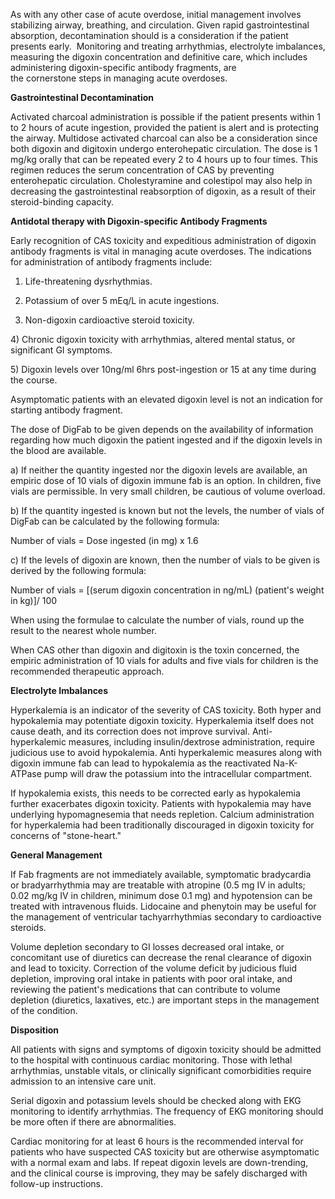 As with any other case of acute overdose, initial management involves stabilizing airway, breathing, and circulation. Given rapid gastrointestinal absorption, decontamination should is a consideration if the patient presents early.  Monitoring and treating arrhythmias, electrolyte imbalances, measuring the digoxin concentration and definitive care, which includes administering digoxin-specific antibody fragments, are the cornerstone steps in managing acute overdoses.

**Gastrointestinal Decontamination**

Activated charcoal administration is possible if the patient presents within 1 to 2 hours of acute ingestion, provided the patient is alert and is protecting the airway. Multidose activated charcoal can also be a consideration since both digoxin and digitoxin undergo enterohepatic circulation. The dose is 1 mg/kg orally that can be repeated every 2 to 4 hours up to four times. This regimen reduces the serum concentration of CAS by preventing enterohepatic circulation. Cholestyramine and colestipol may also help in decreasing the gastrointestinal reabsorption of digoxin, as a result of their steroid-binding capacity.

**Antidotal therapy with Digoxin-specific Antibody Fragments**

Early recognition of CAS toxicity and expeditious administration of digoxin antibody fragments is vital in managing acute overdoses. The indications for administration of antibody fragments include:

1) Life-threatening dysrhythmias.

2) Potassium of over 5 mEq/L in acute ingestions.

3) Non-digoxin cardioactive steroid toxicity.

4) Chronic digoxin toxicity with arrhythmias, altered mental status, or significant GI symptoms.

5) Digoxin levels over 10ng/ml 6hrs post-ingestion or 15 at any time during the course.

Asymptomatic patients with an elevated digoxin level is not an indication for starting antibody fragment.

The dose of DigFab to be given depends on the availability of information regarding how much digoxin the patient ingested and if the digoxin levels in the blood are available.

a) If neither the quantity ingested nor the digoxin levels are available, an empiric dose of 10 vials of digoxin immune fab is an option. In children, five vials are permissible. In very small children, be cautious of volume overload.

b) If the quantity ingested is known but not the levels, the number of vials of DigFab can be calculated by the following formula:

Number of vials = Dose ingested (in mg) x 1.6

c) If the levels of digoxin are known, then the number of vials to be given is derived by the following formula:

Number of vials = [(serum digoxin concentration in ng/mL) (patient's weight in kg)]/ 100

When using the formulae to calculate the number of vials, round up the result to the nearest whole number.

When CAS other than digoxin and digitoxin is the toxin concerned, the empiric administration of 10 vials for adults and five vials for children is the recommended therapeutic approach.

**Electrolyte Imbalances**

Hyperkalemia is an indicator of the severity of CAS toxicity. Both hyper and hypokalemia may potentiate digoxin toxicity. Hyperkalemia itself does not cause death, and its correction does not improve survival. Anti-hyperkalemic measures, including insulin/dextrose administration, require judicious use to avoid hypokalemia. Anti hyperkalemic measures along with digoxin immune fab can lead to hypokalemia as the reactivated Na-K-ATPase pump will draw the potassium into the intracellular compartment.

If hypokalemia exists, this needs to be corrected early as hypokalemia further exacerbates digoxin toxicity. Patients with hypokalemia may have underlying hypomagnesemia that needs repletion. Calcium administration for hyperkalemia had been traditionally discouraged in digoxin toxicity for concerns of "stone-heart."

**General Management**

If Fab fragments are not immediately available, symptomatic bradycardia or bradyarrhythmia may are treatable with atropine (0.5 mg IV in adults; 0.02 mg/kg IV in children, minimum dose 0.1 mg) and hypotension can be treated with intravenous fluids. Lidocaine and phenytoin may be useful for the management of ventricular tachyarrhythmias secondary to cardioactive steroids.

Volume depletion secondary to GI losses decreased oral intake, or concomitant use of diuretics can decrease the renal clearance of digoxin and lead to toxicity. Correction of the volume deficit by judicious fluid depletion, improving oral intake in patients with poor oral intake, and reviewing the patient's medications that can contribute to volume depletion (diuretics, laxatives, etc.) are important steps in the management of the condition.

**Disposition**

All patients with signs and symptoms of digoxin toxicity should be admitted to the hospital with continuous cardiac monitoring. Those with lethal arrhythmias, unstable vitals, or clinically significant comorbidities require admission to an intensive care unit.

Serial digoxin and potassium levels should be checked along with EKG monitoring to identify arrhythmias. The frequency of EKG monitoring should be more often if there are abnormalities.

Cardiac monitoring for at least 6 hours is the recommended interval for patients who have suspected CAS toxicity but are otherwise asymptomatic with a normal exam and labs. If repeat digoxin levels are down-trending, and the clinical course is improving, they may be safely discharged with follow-up instructions.